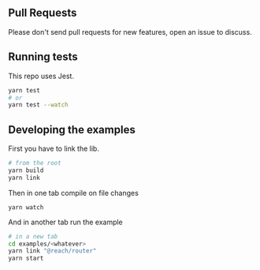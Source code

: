 ## Pull Requests

Please don't send pull requests for new features, open an issue to discuss.

## Running tests

This repo uses Jest.

```sh
yarn test
# or
yarn test --watch
```

## Developing the examples

First you have to link the lib.

```sh
# from the root
yarn build
yarn link
```

Then in one tab compile on file changes

```
yarn watch
```

And in another tab run the example

```sh
# in a new tab
cd examples/<whatever>
yarn link "@reach/router"
yarn start
```
